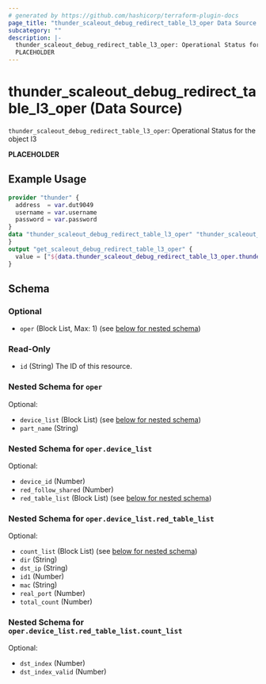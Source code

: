 ```yaml
---
# generated by https://github.com/hashicorp/terraform-plugin-docs
page_title: "thunder_scaleout_debug_redirect_table_l3_oper Data Source - terraform-provider-thunder"
subcategory: ""
description: |-
  thunder_scaleout_debug_redirect_table_l3_oper: Operational Status for the object l3
  PLACEHOLDER
---
```


# thunder_scaleout_debug_redirect_table_l3_oper (Data Source)

`thunder_scaleout_debug_redirect_table_l3_oper`: Operational Status for the object l3

__PLACEHOLDER__

## Example Usage

```terraform
provider "thunder" {
  address  = var.dut9049
  username = var.username
  password = var.password
}
data "thunder_scaleout_debug_redirect_table_l3_oper" "thunder_scaleout_debug_redirect_table_l3_oper" {
}
output "get_scaleout_debug_redirect_table_l3_oper" {
  value = ["${data.thunder_scaleout_debug_redirect_table_l3_oper.thunder_scaleout_debug_redirect_table_l3_oper}"]
}
```

<!-- schema generated by tfplugindocs -->
## Schema

### Optional

- `oper` (Block List, Max: 1) (see [below for nested schema](#nestedblock--oper))

### Read-Only

- `id` (String) The ID of this resource.

<a id="nestedblock--oper"></a>
### Nested Schema for `oper`

Optional:

- `device_list` (Block List) (see [below for nested schema](#nestedblock--oper--device_list))
- `part_name` (String)

<a id="nestedblock--oper--device_list"></a>
### Nested Schema for `oper.device_list`

Optional:

- `device_id` (Number)
- `red_follow_shared` (Number)
- `red_table_list` (Block List) (see [below for nested schema](#nestedblock--oper--device_list--red_table_list))

<a id="nestedblock--oper--device_list--red_table_list"></a>
### Nested Schema for `oper.device_list.red_table_list`

Optional:

- `count_list` (Block List) (see [below for nested schema](#nestedblock--oper--device_list--red_table_list--count_list))
- `dir` (String)
- `dst_ip` (String)
- `id1` (Number)
- `mac` (String)
- `real_port` (Number)
- `total_count` (Number)

<a id="nestedblock--oper--device_list--red_table_list--count_list"></a>
### Nested Schema for `oper.device_list.red_table_list.count_list`

Optional:

- `dst_index` (Number)
- `dst_index_valid` (Number)


